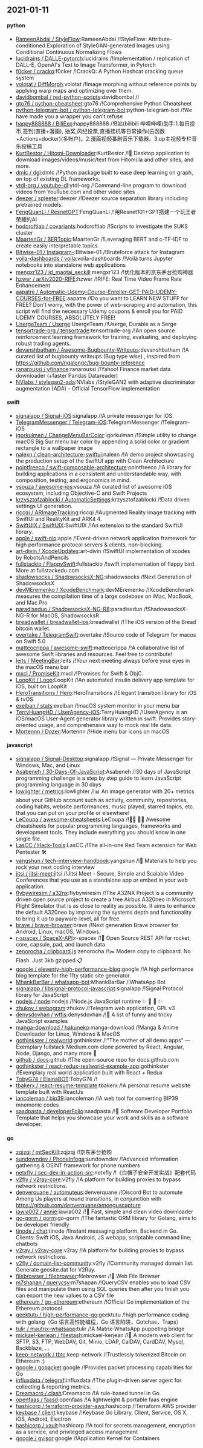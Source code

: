 ## 2021-01-11

#### python
* [RameenAbdal / StyleFlow](https://github.com/RameenAbdal/StyleFlow):RameenAbdal /!StyleFlow: Attribute-conditioned Exploration of StyleGAN-generated Images using Conditional Continuous Normalizing Flows
* [lucidrains / DALLE-pytorch](https://github.com/lucidrains/DALLE-pytorch):lucidrains /!Implementation / replication of DALL-E, OpenAI's Text to Image Transformer, in Pytorch
* [f0cker / crackq](https://github.com/f0cker/crackq):f0cker /!CrackQ: A Python Hashcat cracking queue system
* [volotat / DiffMorph](https://github.com/volotat/DiffMorph):volotat /!Image morphing without reference points by applying warp maps and optimizing over them.
* [davidbombal / red-python-scripts](https://github.com/davidbombal/red-python-scripts):davidbombal /!
* [gto76 / python-cheatsheet](https://github.com/gto76/python-cheatsheet):gto76 /!Comprehensive Python Cheatsheet
* [python-telegram-bot / python-telegram-bot](https://github.com/python-telegram-bot/python-telegram-bot):python-telegram-bot /!We have made you a wrapper you can't refuse
* [happy888888 / BiliExp](https://github.com/happy888888/BiliExp):happy888888 /!B站(bilibili 哔哩哔哩)助手:1.每日投币,签到(直播+漫画), 抽奖,风纪投票,直播挂机等日常操作(云函数+Actions+docker)(多账户)。2.漫画视频番剧音乐下载器。3.up主视频专栏音乐投稿工具
* [KurtBestor / Hitomi-Downloader](https://github.com/KurtBestor/Hitomi-Downloader):KurtBestor /!🍰
Desktop application to download images/videos/music/text from Hitomi.la and other sites, and more.
* [dmlc / dgl](https://github.com/dmlc/dgl):dmlc /!Python package built to ease deep learning on graph, on top of existing DL frameworks.
* [ytdl-org / youtube-dl](https://github.com/ytdl-org/youtube-dl):ytdl-org /!Command-line program to download videos from YouTube.com and other video sites
* [deezer / spleeter](https://github.com/deezer/spleeter):deezer /!Deezer source separation library including pretrained models.
* [FengQuanLi / ResnetGPT](https://github.com/FengQuanLi/ResnetGPT):FengQuanLi /!用Resnet101+GPT搭建一个玩王者荣耀的AI
* [hodcroftlab / covariants](https://github.com/hodcroftlab/covariants):hodcroftlab /!Scripts to investigate the SUKS cluster
* [MaartenGr / BERTopic](https://github.com/MaartenGr/BERTopic):MaartenGr /!Leveraging BERT and c-TF-IDF to create easily interpretable topics.
* [Bitwise-01 / Instagram-](https://github.com/Bitwise-01/Instagram-):Bitwise-01 /!Bruteforce attack for Instagram
* [voila-dashboards / voila](https://github.com/voila-dashboards/voila):voila-dashboards /!Voilà turns Jupyter notebooks into standalone web applications
* [mengxr123 / jd_maotai_seckill](https://github.com/mengxr123/jd_maotai_seckill):mengxr123 /!优化版本的京东茅台抢购神器
* [hzwer / arXiv2020-RIFE](https://github.com/hzwer/arXiv2020-RIFE):hzwer /!RIFE: Real Time Video Frame Rate Enhancement
* [aapatre / Automatic-Udemy-Course-Enroller-GET-PAID-UDEMY-COURSES-for-FREE](https://github.com/aapatre/Automatic-Udemy-Course-Enroller-GET-PAID-UDEMY-COURSES-for-FREE):aapatre /!Do you want to LEARN NEW STUFF for FREE? Don't worry, with the power of web-scraping and automation, this script will find the necessary Udemy coupons & enroll you for PAID UDEMY COURSES, ABSOLUTELY FREE!
* [UsergeTeam / Userge](https://github.com/UsergeTeam/Userge):UsergeTeam /!Userge, Durable as a Serge
* [tensortrade-org / tensortrade](https://github.com/tensortrade-org/tensortrade):tensortrade-org /!An open source reinforcement learning framework for training, evaluating, and deploying robust trading agents.
* [devanshbatham / Awesome-Bugbounty-Writeups](https://github.com/devanshbatham/Awesome-Bugbounty-Writeups):devanshbatham /!A curated list of bugbounty writeups (Bug type wise) , inspired from https://github.com/ngalongc/bug-bounty-reference
* [ranaroussi / yfinance](https://github.com/ranaroussi/yfinance):ranaroussi /!Yahoo! Finance market data downloader (+faster Pandas Datareader)
* [NVlabs / stylegan2-ada](https://github.com/NVlabs/stylegan2-ada):NVlabs /!StyleGAN2 with adaptive discriminator augmentation (ADA) - Official TensorFlow implementation

#### swift
* [signalapp / Signal-iOS](https://github.com/signalapp/Signal-iOS):signalapp /!A private messenger for iOS.
* [TelegramMessenger / Telegram-iOS](https://github.com/TelegramMessenger/Telegram-iOS):TelegramMessenger /!Telegram-iOS
* [igorkulman / ChangeMenuBarColor](https://github.com/igorkulman/ChangeMenuBarColor):igorkulman /!Simple utility to change macOS Big Sur menu bar color by appending a solid color or gradient rectangle to a wallpaper image
* [nalexn / clean-architecture-swiftui](https://github.com/nalexn/clean-architecture-swiftui):nalexn /!A demo project showcasing the production setup of the SwiftUI app with Clean Architecture
* [pointfreeco / swift-composable-architecture](https://github.com/pointfreeco/swift-composable-architecture):pointfreeco /!A library for building applications in a consistent and understandable way, with composition, testing, and ergonomics in mind.
* [vsouza / awesome-ios](https://github.com/vsouza/awesome-ios):vsouza /!A curated list of awesome iOS ecosystem, including Objective-C and Swift Projects
* [krzysztofzablocki / AutomaticSettings](https://github.com/krzysztofzablocki/AutomaticSettings):krzysztofzablocki /!Data driven settings UI generation.
* [riccqi / ARImageTracking](https://github.com/riccqi/ARImageTracking):riccqi /!Augmented Reality image tracking with SwiftUI and RealityKit and ARKit 4.
* [SwiftUIX / SwiftUIX](https://github.com/SwiftUIX/SwiftUIX):SwiftUIX /!An extension to the standard SwiftUI library.
* [apple / swift-nio](https://github.com/apple/swift-nio):apple /!Event-driven network application framework for high performance protocol servers & clients, non-blocking.
* [art-divin / XcodeUpdates](https://github.com/art-divin/XcodeUpdates):art-divin /!SwiftUI implementation of xcodes by RobotsAndPencils
* [fullstackio / FlappySwift](https://github.com/fullstackio/FlappySwift):fullstackio /!swift implementation of flappy bird. More at fullstackedu.com
* [shadowsocks / ShadowsocksX-NG](https://github.com/shadowsocks/ShadowsocksX-NG):shadowsocks /!Next Generation of ShadowsocksX
* [devMEremenko / XcodeBenchmark](https://github.com/devMEremenko/XcodeBenchmark):devMEremenko /!XcodeBenchmark measures the compilation time of a large codebase on iMac, MacBook, and Mac Pro
* [paradiseduo / ShadowsocksX-NG-R8](https://github.com/paradiseduo/ShadowsocksX-NG-R8):paradiseduo /!ShadowsocksX-NG-R for MacOS, ShadowsocksR
* [breadwallet / breadwallet-ios](https://github.com/breadwallet/breadwallet-ios):breadwallet /!The iOS version of the Bread bitcoin wallet.
* [overtake / TelegramSwift](https://github.com/overtake/TelegramSwift):overtake /!Source code of Telegram for macos on Swift 5.0
* [matteocrippa / awesome-swift](https://github.com/matteocrippa/awesome-swift):matteocrippa /!A collaborative list of awesome Swift libraries and resources. Feel free to contribute!
* [leits / MeetingBar](https://github.com/leits/MeetingBar):leits /!Your next meeting always before your eyes in the macOS menu bar
* [mxcl / PromiseKit](https://github.com/mxcl/PromiseKit):mxcl /!Promises for Swift & ObjC.
* [LoopKit / Loop](https://github.com/LoopKit/Loop):LoopKit /!An automated insulin delivery app template for iOS, built on LoopKit
* [HeroTransitions / Hero](https://github.com/HeroTransitions/Hero):HeroTransitions /!Elegant transition library for iOS & tvOS
* [exelban / stats](https://github.com/exelban/stats):exelban /!macOS system monitor in your menu bar
* [TerryHuangHD / UserAgency-iOS](https://github.com/TerryHuangHD/UserAgency-iOS):TerryHuangHD /!UserAgency is an iOS/macOS User-Agent generator library written in swift. Provides story-oriented usage, and comprehensive way to mock real life data.
* [Mortennn / Dozer](https://github.com/Mortennn/Dozer):Mortennn /!Hide menu bar icons on macOS

#### javascript
* [signalapp / Signal-Desktop](https://github.com/signalapp/Signal-Desktop):signalapp /!Signal — Private Messenger for Windows, Mac, and Linux
* [Asabeneh / 30-Days-Of-JavaScript](https://github.com/Asabeneh/30-Days-Of-JavaScript):Asabeneh /!30 days of JavaScript programming challenge is a step by step guide to learn JavaScript programming language in 30 days
* [lowlighter / metrics](https://github.com/lowlighter/metrics):lowlighter /!📊
An image generator with 20+ metrics about your GitHub account such as activity, community, repositories, coding habits, website performances, music played, starred topics, etc. that you can put on your profile or elsewhere!
* [LeCoupa / awesome-cheatsheets](https://github.com/LeCoupa/awesome-cheatsheets):LeCoupa /!👩‍💻
👨‍💻
Awesome cheatsheets for popular programming languages, frameworks and development tools. They include everything you should know in one single file.
* [LasCC / Hack-Tools](https://github.com/LasCC/Hack-Tools):LasCC /!The all-in-one Red Team extension for Web Pentester
🛠
* [yangshun / tech-interview-handbook](https://github.com/yangshun/tech-interview-handbook):yangshun /!💯
Materials to help you rock your next coding interview
* [jitsi / jitsi-meet](https://github.com/jitsi/jitsi-meet):jitsi /!Jitsi Meet - Secure, Simple and Scalable Video Conferences that you use as a standalone app or embed in your web application.
* [flybywiresim / a32nx](https://github.com/flybywiresim/a32nx):flybywiresim /!The A32NX Project is a community driven open source project to create a free Airbus A320neo in Microsoft Flight Simulator that is as close to reality as possible. It aims to enhance the default A320neo by improving the systems depth and functionality to bring it up to payware-level, all for free.
* [brave / brave-browser](https://github.com/brave/brave-browser):brave /!Next generation Brave browser for Android, Linux, macOS, Windows.
* [r-spacex / SpaceX-API](https://github.com/r-spacex/SpaceX-API):r-spacex /!🚀
Open Source REST API for rocket, core, capsule, pad, and launch data
* [zenorocha / clipboard.js](https://github.com/zenorocha/clipboard.js):zenorocha /!✂️
Modern copy to clipboard. No Flash. Just 3kb gzipped
📋
* [google / eleventy-high-performance-blog](https://github.com/google/eleventy-high-performance-blog):google /!A high performance blog template for the 11ty static site generator.
* [MhankBarBar / whatsapp-bot](https://github.com/MhankBarBar/whatsapp-bot):MhankBarBar /!WhatsApp Bot
* [signalapp / libsignal-protocol-javascript](https://github.com/signalapp/libsignal-protocol-javascript):signalapp /!Signal Protocol library for JavaScript
* [nodejs / node](https://github.com/nodejs/node):nodejs /!Node.js JavaScript runtime
✨
🐢
🚀
✨
* [zhukov / webogram](https://github.com/zhukov/webogram):zhukov /!Telegram web application, GPL v3
* [denysdovhan / wtfjs](https://github.com/denysdovhan/wtfjs):denysdovhan /!🤪
A list of funny and tricky JavaScript examples
* [manga-download / hakuneko](https://github.com/manga-download/hakuneko):manga-download /!Manga & Anime Downloader for Linux, Windows & MacOS
* [gothinkster / realworld](https://github.com/gothinkster/realworld):gothinkster /!"The mother of all demo apps" — Exemplary fullstack Medium.com clone powered by React, Angular, Node, Django, and many more
🏅
* [github / docs](https://github.com/github/docs):github /!The open-source repo for docs.github.com
* [gothinkster / react-redux-realworld-example-app](https://github.com/gothinkster/react-redux-realworld-example-app):gothinkster /!Exemplary real world application built with React + Redux
* [TobyG74 / ElainaBOT](https://github.com/TobyG74/ElainaBOT):TobyG74 /!
* [tbakerx / react-resume-template](https://github.com/tbakerx/react-resume-template):tbakerx /!A personal resume website template built with ReactJs
* [iancoleman / bip39](https://github.com/iancoleman/bip39):iancoleman /!A web tool for converting BIP39 mnemonic codes
* [saadpasta / developerFolio](https://github.com/saadpasta/developerFolio):saadpasta /!🚀
Software Developer Portfolio Template that helps you showcase your work and skills as a software developer.

#### go
* [zqjzqj / mtSecKill](https://github.com/zqjzqj/mtSecKill):zqjzqj /!京东茅台抢购
* [sundowndev / PhoneInfoga](https://github.com/sundowndev/PhoneInfoga):sundowndev /!Advanced information gathering & OSINT framework for phone numbers
* [netxfly / sec-dev-in-action-src](https://github.com/netxfly/sec-dev-in-action-src):netxfly /!《白帽子安全开发实战》配套代码
* [v2fly / v2ray-core](https://github.com/v2fly/v2ray-core):v2fly /!A platform for building proxies to bypass network restrictions.
* [denverquane / automuteus](https://github.com/denverquane/automuteus):denverquane /!Discord Bot to automute Among Us players at round transitions, in conjunction with https://github.com/denverquane/amonguscapture
* [iawia002 / annie](https://github.com/iawia002/annie):iawia002 /!👾
Fast, simple and clean video downloader
* [go-gorm / gorm](https://github.com/go-gorm/gorm):go-gorm /!The fantastic ORM library for Golang, aims to be developer friendly
* [tinode / chat](https://github.com/tinode/chat):tinode /!Instant messaging platform. Backend in Go. Clients: Swift iOS, Java Android, JS webapp, scriptable command line; chatbots
* [v2ray / v2ray-core](https://github.com/v2ray/v2ray-core):v2ray /!A platform for building proxies to bypass network restrictions.
* [v2fly / domain-list-community](https://github.com/v2fly/domain-list-community):v2fly /!Community managed domain list. Generate geosite.dat for V2Ray.
* [filebrowser / filebrowser](https://github.com/filebrowser/filebrowser):filebrowser /!📂
Web File Browser
* [m7shapan / querycsv](https://github.com/m7shapan/querycsv):m7shapan /!QueryCSV enables you to load CSV files and manipulate them using SQL queries then after you finish you can export the new values to a CSV file
* [ethereum / go-ethereum](https://github.com/ethereum/go-ethereum):ethereum /!Official Go implementation of the Ethereum protocol
* [geektutu / high-performance-go](https://github.com/geektutu/high-performance-go):geektutu /!high performance coding with golang（Go 语言高性能编程，Go 语言陷阱，Gotchas，Traps）
* [tulir / mautrix-whatsapp](https://github.com/tulir/mautrix-whatsapp):tulir /!A Matrix-WhatsApp puppeting bridge
* [mickael-kerjean / filestash](https://github.com/mickael-kerjean/filestash):mickael-kerjean /!🦄
A modern web client for SFTP, S3, FTP, WebDAV, Git, Minio, LDAP, CalDAV, CardDAV, Mysql, Backblaze, ...
* [keep-network / tbtc](https://github.com/keep-network/tbtc):keep-network /!Trustlessly tokenized Bitcoin on Ethereum ;)
* [google / gopacket](https://github.com/google/gopacket):google /!Provides packet processing capabilities for Go
* [influxdata / telegraf](https://github.com/influxdata/telegraf):influxdata /!The plugin-driven server agent for collecting & reporting metrics.
* [Dreamacro / clash](https://github.com/Dreamacro/clash):Dreamacro /!A rule-based tunnel in Go.
* [openfaas / faasd](https://github.com/openfaas/faasd):openfaas /!A lightweight & portable faas engine
* [hashicorp / terraform-provider-aws](https://github.com/hashicorp/terraform-provider-aws):hashicorp /!Terraform AWS provider
* [keybase / client](https://github.com/keybase/client):keybase /!Keybase Go Library, Client, Service, OS X, iOS, Android, Electron
* [hashicorp / vault](https://github.com/hashicorp/vault):hashicorp /!A tool for secrets management, encryption as a service, and privileged access management
* [google / gvisor](https://github.com/google/gvisor):google /!Application Kernel for Containers
